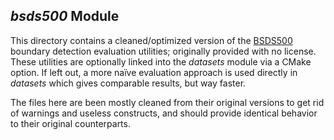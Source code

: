 *bsds500* Module
----------------
This directory contains a cleaned/optimized version of the [BSDS500](http://www.eecs.berkeley.edu/Research/Projects/CS/vision/grouping/resources.html) boundary detection evaluation utilities; originally provided with no license. These utilities are optionally linked into the *datasets* module via a CMake option. If left out, a more naïve evaluation approach is used directly in *datasets* which gives comparable results, but way faster.

The files here are been mostly cleaned from their original versions to get rid of warnings and useless constructs, and should provide identical behavior to their original counterparts.
